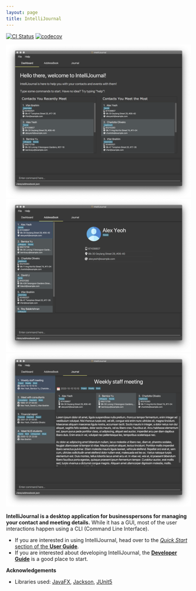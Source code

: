 ```yaml
---
layout: page
title: IntelliJournal
---
```


[![CI Status](https://github.com/AY2021S1-CS2103T-W17-4/tp/workflows/Java%20CI/badge.svg)](https://github.com/AY2021S1-CS2103T-W17-4/tp/actions)
[![codecov](https://codecov.io/gh/AY2021S1-CS2103T-W17-4/tp/branch/master/graph/badge.svg)](https://codecov.io/gh/AY2021S1-CS2103T-W17-4/tp)

![Ui](images/Ui-dashboard.png)
![Ui](images/Ui-contacts.png)
![Ui](images/Ui-journal.png)

**IntelliJournal is a desktop application for businesspersons for managing your contact and meeting details.** While it has a GUI, most of the user interactions happen using a CLI (Command Line Interface).

* If you are interested in using IntelliJournal, head over to the [_Quick Start_ section of the **User Guide**](UserGuide.html#quick-start).
* If you are interested about developing IntelliJournal, the [**Developer Guide**](DeveloperGuide.html) is a good place to start.


**Acknowledgements**

* Libraries used: [JavaFX](https://openjfx.io/), [Jackson](https://github.com/FasterXML/jackson), [JUnit5](https://github.com/junit-team/junit5)
